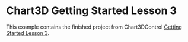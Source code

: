 # Chart3D Getting Started Lesson 3


This example contains the finished project from Chart3DControl <a href="https://documentation.devexpress.com/WPF/117718/Controls-and-Libraries/Charts-Suite/Chart3D-Control/Getting-Started/Lesson-3-Create-a-3D-Chart-with-Automatically-Generated-Series">Getting Started Lesson 3</a>.

<br/>


